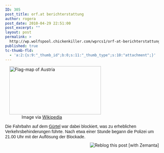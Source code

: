 ```yaml
---
ID: 305
post_title: orf.at berichterstattung
author: rogera
post_date: 2010-04-29 22:51:00
post_excerpt: ""
layout: post
permalink: >
  http://wp.wolfspool.chickenkiller.com/wprcs1/orf-at-berichterstattung/
published: true
tc-thumb-fld:
  - 'a:2:{s:9:"_thumb_id";b:0;s:11:"_thumb_type";s:10:"attachment";}'
---
```

<div class="zemanta-img" style="display:block;margin:1em;">
<div><dl class="wp-caption alignright"><dt class="wp-caption-dt"><a href="http://commons.wikipedia.org/wiki/Image:Flag-map_of_Austria.svg"><img title="Flag-map of Austria" src="http://upload.wikimedia.org/wikipedia/commons/thumb/6/64/Flag-map_of_Austria.svg/300px-Flag-map_of_Austria.svg.png" alt="Flag-map of Austria" width="300" height="158" /></a></dt><dd class="wp-caption-dd zemanta-img-attribution">Image via <a href="http://commons.wikipedia.org/wiki/Image:Flag-map_of_Austria.svg">Wikipedia</a></dd></dl></div>
</div>
<a href="http://wien.orf.at/stories/439586/"></a><span style="font-family:verdana, arial, sans-serif;line-height:17px;">Die Fahrbahn auf dem <a class="zem_slink" title="Gürtel, Vienna" rel="geolocation" href="http://maps.google.com/maps?ll=48.1991666667,16.3386944444&amp;spn=0.01,0.01&amp;q=48.1991666667,16.3386944444 (G%C3%BCrtel%2C%20Vienna)&amp;t=h">Gürtel</a> war dabei blockiert, was zu erheblichen Verkehrsbehinderungen führte. Nach etwa einer Stunde begann die Polizei um 21.00 Uhr mit der Auflösung der Blockade. </span>
<div class="zemanta-pixie" style="margin-top:10px;height:15px;"><a class="zemanta-pixie-a" title="Reblog this post [with Zemanta]" href="http://reblog.zemanta.com/zemified/f62ae910-2dd6-41b8-90b8-cdf4c51cdce6/"><img class="zemanta-pixie-img" style="border:none;float:right;" src="http://img.zemanta.com/reblog_e.png?x-id=f62ae910-2dd6-41b8-90b8-cdf4c51cdce6" alt="Reblog this post [with Zemanta]" /></a><span class="zem-script more-related pretty-attribution"></span></div>
